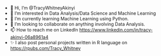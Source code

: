 - 👋 Hi, I’m @TracyWhitneyAkinyi
- 👀 I’m interested in Data Analysis/Data Science and Machine Learning
- 🌱 I’m currently learning Machine Learning using Python.
- 💞️ I’m looking to collaborate on anything involving Data Analysis.
- 📫 How to reach me on LinkedIn https://www.linkedin.com/in/tracy-akinyi-06a8961a4
- ✨ I also post personal projects written in R language on https://rpubs.com/Tracy_Whitney 
<!---
TracyWhitneyAkinyi/TracyWhitneyAkinyi is a ✨ special ✨ repository because its `README.md` (this file) appears on your GitHub profile.
You can click the Preview link to take a look at your changes.
--->
